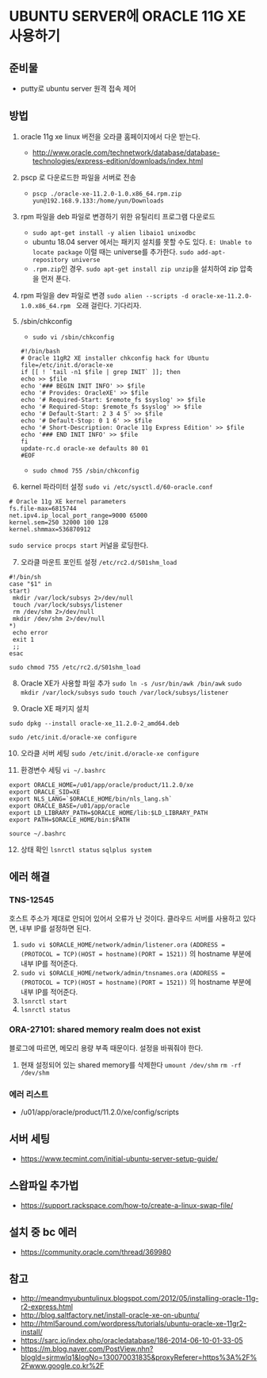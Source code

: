 # UBUNTU SERVER에 ORACLE 11G XE 사용하기

## 준비물
- putty로 ubuntu server 원격 접속 제어

## 방법

1. oracle 11g xe linux 버전을 오라클 홈페이지에서 다운 받는다.
	- http://www.oracle.com/technetwork/database/database-technologies/express-edition/downloads/index.html

2. pscp 로 다운로드한 파일을 서버로 전송
	- `pscp ./oracle-xe-11.2.0-1.0.x86_64.rpm.zip yun@192.168.9.133:/home/yun/Downloads`

3. rpm 파일을 deb 파일로 변경하기 위한 유틸리티 프로그램 다운로드
	- `sudo apt-get install -y alien libaio1 unixodbc`
	- ubuntu 18.04 server 에서는 패키지 설치를 못할 수도 있다. `E: Unable to locate package`
	이럴 때는 universe를 추가한다. `sudo add-apt-repository universe`
	- `.rpm.zip`인 경우. `sudo apt-get install zip unzip`을 설치하여 zip 압축을 먼저 푼다.

4. rpm 파일을 dev 파일로 변경
`sudo alien --scripts -d oracle-xe-11.2.0-1.0.x86_64.rpm ` 오래 걸린다. 기다리자.

5. /sbin/chkconfig
	- `sudo vi /sbin/chkconfig`
	```
	#!/bin/bash
	# Oracle 11gR2 XE installer chkconfig hack for Ubuntu
	file=/etc/init.d/oracle-xe  
	if [[ ! `tail -n1 $file | grep INIT` ]]; then  
	echo >> $file  
	echo '### BEGIN INIT INFO' >> $file  
	echo '# Provides: OracleXE' >> $file  
	echo '# Required-Start: $remote_fs $syslog' >> $file  
	echo '# Required-Stop: $remote_fs $syslog' >> $file  
	echo '# Default-Start: 2 3 4 5' >> $file  
	echo '# Default-Stop: 0 1 6' >> $file  
	echo '# Short-Description: Oracle 11g Express Edition' >> $file  
	echo '### END INIT INFO' >> $file  
	fi  
	update-rc.d oracle-xe defaults 80 01  
	#EOF
	```
	- `sudo chmod 755 /sbin/chkconfig`

6. kernel 파라미터 설정
`sudo vi /etc/sysctl.d/60-oracle.conf`

```
# Oracle 11g XE kernel parameters
fs.file-max=6815744  
net.ipv4.ip_local_port_range=9000 65000  
kernel.sem=250 32000 100 128  
kernel.shmmax=536870912  
```

`sudo service procps start` 커널을 로딩한다.

7. 오라클 마운트 포인트 설정
`/etc/rc2.d/S01shm_load`
```
#!/bin/sh
case "$1" in
start)
 mkdir /var/lock/subsys 2>/dev/null
 touch /var/lock/subsys/listener
 rm /dev/shm 2>/dev/null
 mkdir /dev/shm 2>/dev/null
*)
 echo error
 exit 1
 ;;
esac
```
`sudo chmod 755 /etc/rc2.d/S01shm_load`

8. Oracle XE가 사용할 파일 추가
`sudo ln -s /usr/bin/awk /bin/awk`
`sudo mkdir /var/lock/subsys`
`sudo touch /var/lock/subsys/listener`

9. Oracle XE 패키지 설치
```
sudo dpkg --install oracle-xe_11.2.0-2_amd64.deb  
```
```
sudo /etc/init.d/oracle-xe configure  
```

10. 오라클 서버 세팅
`sudo /etc/init.d/oracle-xe configure`

11. 환경변수 세팅
`vi ~/.bashrc`
```
export ORACLE_HOME=/u01/app/oracle/product/11.2.0/xe  
export ORACLE_SID=XE  
export NLS_LANG=`$ORACLE_HOME/bin/nls_lang.sh`  
export ORACLE_BASE=/u01/app/oracle  
export LD_LIBRARY_PATH=$ORACLE_HOME/lib:$LD_LIBRARY_PATH  
export PATH=$ORACLE_HOME/bin:$PATH  
```
`source ~/.bashrc`

12. 상태 확인
`lsnrctl status`
`sqlplus system`

## 에러 해결

### TNS-12545

호스트 주소가 제대로 안되어 있어서 오류가 난 것이다.
클라우드 서버를 사용하고 있다면, 내부 IP를 설정하면 된다.
1.  `sudo vi $ORACLE_HOME/network/admin/listener.ora`
`(ADDRESS = (PROTOCOL = TCP)(HOST = hostname)(PORT = 1521))` 의 hostname 부분에 내부 IP를 적어준다.
2. `sudo vi $ORACLE_HOME/network/admin/tnsnames.ora`
`(ADDRESS = (PROTOCOL = TCP)(HOST = hostname)(PORT = 1521))` 의 hostname 부분에 내부 IP를 적어준다.
3. `lsnrctl start`
4. `lsnrctl status`

### ORA-27101: shared memory realm does not exist
블로그에 따르면, 메모리 용량 부족 때문이다. 설정을 바꿔줘야 한다.
1. 현재 설정되어 있는 shared memory를 삭제한다
`umount /dev/shm`
`rm -rf /dev/shm`

### 에러 리스트
- /u01/app/oracle/product/11.2.0/xe/config/scripts
## 서버 세팅
- https://www.tecmint.com/initial-ubuntu-server-setup-guide/
## 스왑파일 추가법
- https://support.rackspace.com/how-to/create-a-linux-swap-file/
## 설치 중 bc 에러
- https://community.oracle.com/thread/369980
## 참고
- http://meandmyubuntulinux.blogspot.com/2012/05/installing-oracle-11g-r2-express.html
- http://blog.saltfactory.net/install-oracle-xe-on-ubuntu/
- http://html5around.com/wordpress/tutorials/ubuntu-oracle-xe-11gr2-install/
- https://sarc.io/index.php/oracledatabase/186-2014-06-10-01-33-05
- https://m.blog.naver.com/PostView.nhn?blogId=sjrmwlq1&logNo=130070031835&proxyReferer=https%3A%2F%2Fwww.google.co.kr%2F
